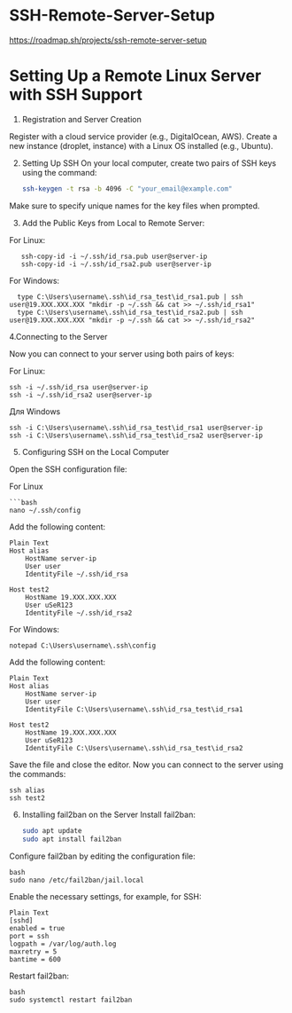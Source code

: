 # SSH-Remote-Server-Setup
https://roadmap.sh/projects/ssh-remote-server-setup
# Setting Up a Remote Linux Server with SSH Support
1. Registration and Server Creation

Register with a cloud service provider (e.g., DigitalOcean, AWS).
Create a new instance (droplet, instance) with a Linux OS installed (e.g., Ubuntu).

2. Setting Up SSH
On your local computer, create two pairs of SSH keys using the command:

    ```bash
    ssh-keygen -t rsa -b 4096 -C "your_email@example.com"
    
Make sure to specify unique names for the key files when prompted.

3. Add the Public Keys from Local to Remote Server:

For Linux:

       ssh-copy-id -i ~/.ssh/id_rsa.pub user@server-ip
       ssh-copy-id -i ~/.ssh/id_rsa2.pub user@server-ip

For Windows:
    
      type C:\Users\username\.ssh\id_rsa_test\id_rsa1.pub | ssh user@19.XXX.XXX.XXX "mkdir -p ~/.ssh && cat >> ~/.ssh/id_rsa1"
      type C:\Users\username\.ssh\id_rsa_test\id_rsa2.pub | ssh user@19.XXX.XXX.XXX "mkdir -p ~/.ssh && cat >> ~/.ssh/id_rsa2"

4.Connecting to the Server

Now you can connect to your server using both pairs of keys:

For Linux:

    ssh -i ~/.ssh/id_rsa user@server-ip
    ssh -i ~/.ssh/id_rsa2 user@server-ip 

Для Windows
    
    ssh -i C:\Users\username\.ssh\id_rsa_test\id_rsa1 user@server-ip
    ssh -i C:\Users\username\.ssh\id_rsa_test\id_rsa2 user@server-ip

5. Configuring SSH on the Local Computer

Open the SSH configuration file:

For Linux

    ```bash
    nano ~/.ssh/config
  Add the following content:

    Plain Text
    Host alias 
        HostName server-ip
        User user
        IdentityFile ~/.ssh/id_rsa
        
    Host test2
        HostName 19.XXX.XXX.XXX
        User uSeR123
        IdentityFile ~/.ssh/id_rsa2

For Windows:
    
    notepad C:\Users\username\.ssh\config
  Add the following content:

    Plain Text
    Host alias 
        HostName server-ip
        User user
        IdentityFile C:\Users\username\.ssh\id_rsa_test\id_rsa1
        
    Host test2
        HostName 19.XXX.XXX.XXX
        User uSeR123
        IdentityFile C:\Users\username\.ssh\id_rsa_test\id_rsa2
Save the file and close the editor. Now you can connect to the server using the commands:

    ssh alias
    ssh test2

6. Installing fail2ban on the Server
Install fail2ban:

    ```bash
    sudo apt update
    sudo apt install fail2ban
Configure fail2ban by editing the configuration file:
    
    bash
    sudo nano /etc/fail2ban/jail.local
Enable the necessary settings, for example, for SSH:

    Plain Text
    [sshd]
    enabled = true
    port = ssh
    logpath = /var/log/auth.log
    maxretry = 5
    bantime = 600
Restart fail2ban:

    bash
    sudo systemctl restart fail2ban













